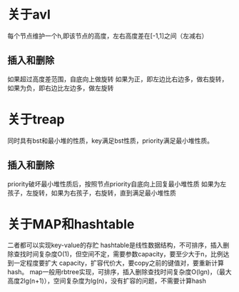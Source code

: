 # 关于avl
每个节点维护一个h,即该节点的高度，左右高度差在[-1,1]之间（左减右）
## 插入和删除
如果超过高度差范围，自底向上做旋转
如果为正，即左边比右边多，做右旋转，如果为负，即右边比左边多，做左旋转

# 关于treap
同时具有bst和最小堆的性质，key满足bst性质，priority满足最小堆性质。
## 插入和删除
priority破坏最小堆性质后，按照节点priority自底向上回复最小堆性质
如果为左孩子，左旋转，如果为右孩子，右旋转，直到满足最小堆性质

# 关于MAP和hashtable
二者都可以实现key-value的存贮
hashtable是线性数据结构，不可排序，插入删除查找时间复杂度O(1)，但空间不定，需要参数capacity，要至少大于n，比例达到一定程度要扩大
capacity，扩容代价大，要copy之前的键值对，要重新计算hash。
map一般用rbtree实现，可排序，插入删除查找时间复杂度O(lgn)，（最大高度2lg(n+1)），空间复杂度为lg(n)，没有扩容的问题，不需要计算hash
